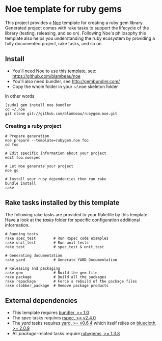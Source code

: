 # Noe template for ruby gems

This project provides a [Noe](https://github.com/blambeau/noe) template for creating a
ruby gem library. Generated project comes with rake tasks to support the lifecycle of
the library (testing, releasing, and so on). Following Noe's philosophy this template
also helps you understanding the ruby ecosystem by providing a fully documented project,
rake tasks, and so on.

## Install

* You'll need Noe to use this template, see: https://github.com/blambeau/noe
* You'll also need bundler, see http://gembundler.com/
* Copy the whole folder in your ~/.noe skeleton folder

In other words

    [sudo] gem install noe bundler
    cd ~/.noe
    git clone git://github.com/blambeau/rubygem.noe.git

### Creating a ruby project

    # Prepare generation
    noe prepare --template=rubygem.noe foo
    cd foo

    # Edit specific information about your project
    edit foo.noespec

    # Let Noe generate your project
    noe go

    # Install your ruby dependencies then run rake
    bundle install
    rake

## Rake tasks installed by this template

The following rake tasks are provided to your Rakefile by this template. Have a look at the
_tasks_ folder for specific configuration additional information.

    # Running tests
    rake spec_test        # Run RSpec code examples
    rake unit_test        # Run unit tests
    rake test             # spec_test & unit_test

    # Generating documentation
    rake yard             # Generate YARD Documentation

    # Releasing and packaging
    rake gem              # Build the gem file
    rake package          # Build all the packages
    rake repackage        # Force a rebuild of the package files
    rake clobber_package  # Remove package products

## External dependencies

* This template requires [bundler, >= 1.0](http://gembundler.com/)
* The _spec_ tasks requires [rspec, >= v2.4.0](http://relishapp.com/rspec)
* The _yard_ tasks requires [yard,  >= v0.6.4](http://yardoc.org/) which itself relies on
  [bluecloth, >= 2.0.9](http://deveiate.org/projects/BlueCloth)
* All _package_-related tasks require [rubygems, >= 1.3.8](http://docs.rubygems.org/)